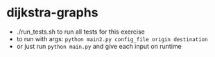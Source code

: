 # dijkstra-graphs
  * ./run_tests.sh to run all tests for this exercise
  * to run with args: `python main2.py config_file origin destination`
  * or just run `python main.py` and give each input on runtime
